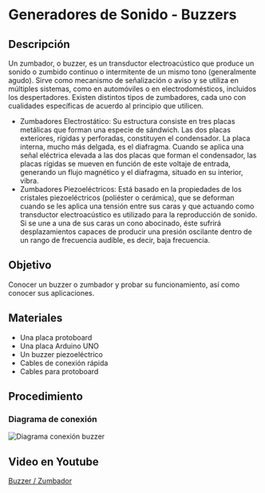# Generadores de Sonido - Buzzers

## Descripción
Un zumbador, o buzzer, es un transductor electroacústico que produce un sonido o zumbido continuo o intermitente de un mismo tono (generalmente agudo). Sirve como mecanismo de señalización o aviso y se utiliza en múltiples sistemas, como en automóviles o en electrodomésticos, incluidos los despertadores.
Existen distintos tipos de zumbadores, cada uno con cualidades específicas de acuerdo al principio que utilicen.
* Zumbadores Electrostático: Su estructura consiste en tres placas metálicas que forman una especie de sándwich. Las dos placas exteriores, rígidas y perforadas, constituyen el condensador. La placa interna, mucho más delgada, es el diafragma.
Cuando se aplica una señal eléctrica elevada a las dos placas que forman el condensador, las placas rígidas se mueven en función de este voltaje de entrada, generando un flujo magnético y el diafragma, situado en su interior, vibra.
* Zumbadores Piezoeléctricos: Está basado en la propiedades de los cristales piezoeléctricos (poliéster o cerámica), que se deforman cuando se les aplica una tensión entre sus caras y que actuando como transductor electroacústico es utilizado para la reproducción de sonido.
Si se une a una de sus caras un cono abocinado, éste sufrirá desplazamientos capaces de producir una presión oscilante dentro de un rango de frecuencia audible, es decir, baja frecuencia.

## Objetivo
Conocer un buzzer o zumbador y probar su funcionamiento, así como conocer sus aplicaciones.

## Materiales
* Una placa protoboard
* Una placa Arduino UNO
* Un buzzer piezoeléctrico
* Cables de conexión rápida
* Cables para protoboard

## Procedimiento
### Diagrama de conexión
![Diagrama conexión buzzer](https://image.ibb.co/gPOwwk/Buzzer.png)

## Video en Youtube
[Buzzer / Zumbador](https://youtu.be/INSYA0sziNk)

